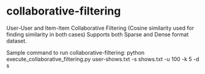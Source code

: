 # collaborative-filtering
User-User and Item-Item Collaborative Filtering (Cosine similarity used for finding similarity in both cases)
Supports both Sparse and Dense format dataset.

Sample command to run collaborative-filtering:
python execute_collaborative_filtering.py user-shows.txt -s shows.txt -u 100 -k 5 -d s

